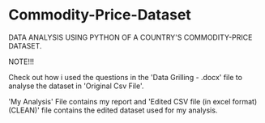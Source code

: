 # Commodity-Price-Dataset
DATA ANALYSIS USING PYTHON OF A COUNTRY'S COMMODITY-PRICE DATASET.

NOTE!!!

Check out how i used the questions in the 'Data Grilling - .docx' file to analyse the dataset in 'Original Csv File'.

'My Analysis' File contains my report and 'Edited CSV file (in excel format) (CLEAN)' file contains the edited dataset used for my analysis. 
